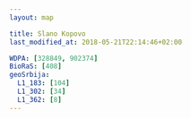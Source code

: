 ```yaml
---
layout: map

title: Slano Kopovo
last_modified_at: 2018-05-21T22:14:46+02:00

WDPA: [328849, 902374]
BioRaS: [408]
geoSrbija:
  L1_183: [104]
  L1_302: [34]
  L1_362: [8]
---
```

